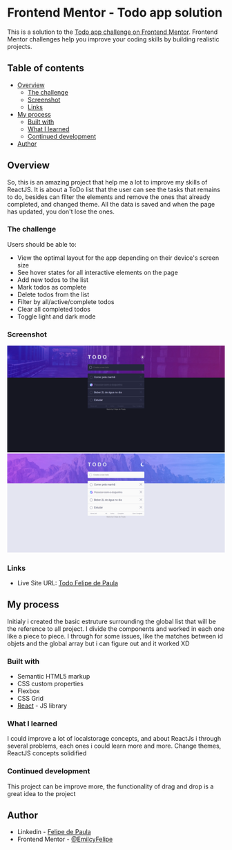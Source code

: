 # Frontend Mentor - Todo app solution

This is a solution to the [Todo app challenge on Frontend Mentor](https://www.frontendmentor.io/challenges/todo-app-Su1_KokOW). Frontend Mentor challenges help you improve your coding skills by building realistic projects. 

## Table of contents

- [Overview](#overview)
  - [The challenge](#the-challenge)
  - [Screenshot](#screenshot)
  - [Links](#links)
- [My process](#my-process)
  - [Built with](#built-with)
  - [What I learned](#what-i-learned)
  - [Continued development](#continued-development)
- [Author](#author)

## Overview
So, this is an amazing project that help me a lot to improve my skills of ReactJS. It is about a ToDo list that the user can see the tasks that remains to do, besides can filter the elements and remove the ones that already completed, and changed theme. All the data is saved and when the page has updated, you don't lose the ones. 

### The challenge

Users should be able to:

- View the optimal layout for the app depending on their device's screen size
- See hover states for all interactive elements on the page
- Add new todos to the list
- Mark todos as complete
- Delete todos from the list
- Filter by all/active/complete todos
- Clear all completed todos
- Toggle light and dark mode

### Screenshot

![dark](https://github.com/EmilcyFelipe/Frontend-Mentor-TODO/blob/master/dark.png)
![light](https://github.com/EmilcyFelipe/Frontend-Mentor-TODO/blob/master/light.png)

### Links

- Live Site URL: [Todo Felipe de Paula](https://todo-felipe-de-paula.netlify.app/)

## My process
Initialy i created the basic estruture surrounding the global list that will be the reference to all project. I divide the components and worked in each one like a piece to piece. I through for some issues, like the matches between id objets and the global array but i can figure out and it worked XD
### Built with

- Semantic HTML5 markup
- CSS custom properties
- Flexbox
- CSS Grid
- [React](https://reactjs.org/) - JS library

### What I learned

I could improve a lot of localstorage concepts, and about ReactJs i through several problems, each ones i could learn more and more. Change themes, ReactJS concepts solidified

### Continued development

This project can be improve more, the functionality of drag and drop is a great idea to the project

## Author
- Linkedin - [Felipe de Paula](https://www.linkedin.com/in/felipe-c-de-paula-b1b7b9189/)
- Frontend Mentor - [@EmilcyFelipe](https://www.frontendmentor.io/profile/EmilcyFelipe)
